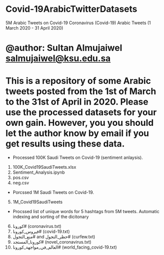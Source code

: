 # Covid-19ArabicTwitterDatasets
5M Arabic Tweets on Covid-19 
Coronavirus (Covid-19) Arabic Tweets (1 March 2020 - 31 April 2020)

@author: Sultan Almujaiwel salmujaiwel@ksu.edu.sa
==================================================================
This is a repository of some Arabic tweets posted from the 1st of March to the 31st of April in 2020. Please use the processed datasets for your own gain.
However, you you should let the author know by email if you get results using these data.
==================================================================

 - Processed 100K Saudi Tweets on Covid-19 (sentiment anlaysis).

1)	100K_Covid19SaudiTweets.xlsx
2)	Sentiment_Analysis.ipynb
3)	pos.csv
4)	neg.csv 

 - Porcssed 1M Saudi Tweets on Covid-19.

5)	1M_Covid19SaudiTweets

 - Procssed list of unique words for 5 hashtags from 5M tweets. Automatic indexing and sorting of the dicitonary

6)	كورونا# (coronavirus.txt)
7)	فيروس_كورونا# (covid-19.txt)
8)	منع_التجول# and حظر_التجول# (curfew.txt)
9)	كورونا_المستجد# (novel_coronavirus.txt)
10)	العالم_في_مواجهة_كورونا# (world_facing_covid-19.txt)
